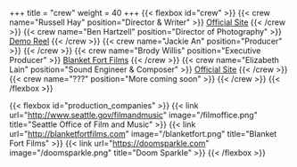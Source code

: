 +++
title = "crew"
weight = 40
+++
{{< flexbox id="crew" >}}
{{< crew name="Russell Hay" position="Director &amp; Writer" >}}
<a href="https://russellhay.com">Official Site</a>
{{< /crew >}}
{{< crew name="Ben Hartzell" position="Director of Photography" >}}
<a href="https://vimeo.com/195553674">Demo Reel</a>
{{< /crew >}}
{{< crew name="Jackie An" position="Producer" >}}
{{< /crew >}}
{{< crew name="Brody Willis" position="Executive Producer" >}}
<a href="https://blanketfortfilms.com">Blanket Fort Films</a>
{{< /crew >}}
{{< crew name="Elizabeth Lain" position="Sound Engineer &amp; Composer" >}}
<a href="http://elizabethlain.com">Official Site</a>
{{< /crew >}}
{{< crew name="???" position="More coming soon" >}}
{{< /crew >}}
{{< /flexbox >}}

{{< flexbox id="production_companies" >}}
{{< link url="http://www.seattle.gov/filmandmusic" image="/filmoffice.png" title="Seattle Office of Film and Music" >}}
{{< link url="http://blanketfortfilms.com" image="/blanketfort.png" title="Blanket Fort Films" >}}
{{< link url="https://doomsparkle.com" image="/doomsparkle.png" title="Doom Sparkle" >}}
{{< /flexbox >}}

